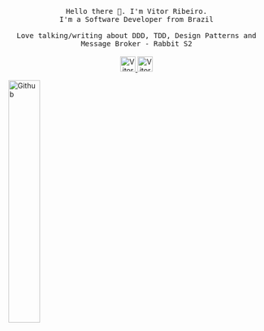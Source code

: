 <p align="center">
  <br>
  <br>
  <br>
  <samp>
    Hello there 👋. I'm Vitor Ribeiro.
    <br>
    I'm a Software Developer from Brazil
    <br>
    <br>
    Love talking/writing about DDD, TDD, Design Patterns and Message Broker - Rabbit S2
    <br>
  </samp>
  <br>
  <a href="https://medium.com/@vitorpereiraribeiro_40127">
    <img src="https://www.vectorlogo.zone/logos/medium/medium-tile.svg" alt="Vitor Ribeiro's Medium Profile" height="30" width="30">
  </a>
  <a href="https://www.linkedin.com/in/vitor-hugo-pereira-ribeiro-b0874a133/">
    <img src="https://cdn.jsdelivr.net/npm/simple-icons@3.0.1/icons/linkedin.svg" alt="Vitor Ribeiro's Linkedin Profile" height="30" width="30">
  </a>
</p>

<img width="35%" align="center" alt="Github" src="https://user-images.githubusercontent.com/48678280/88862734-4903af80-d201-11ea-968b-9c939d88a37c.gif" />
